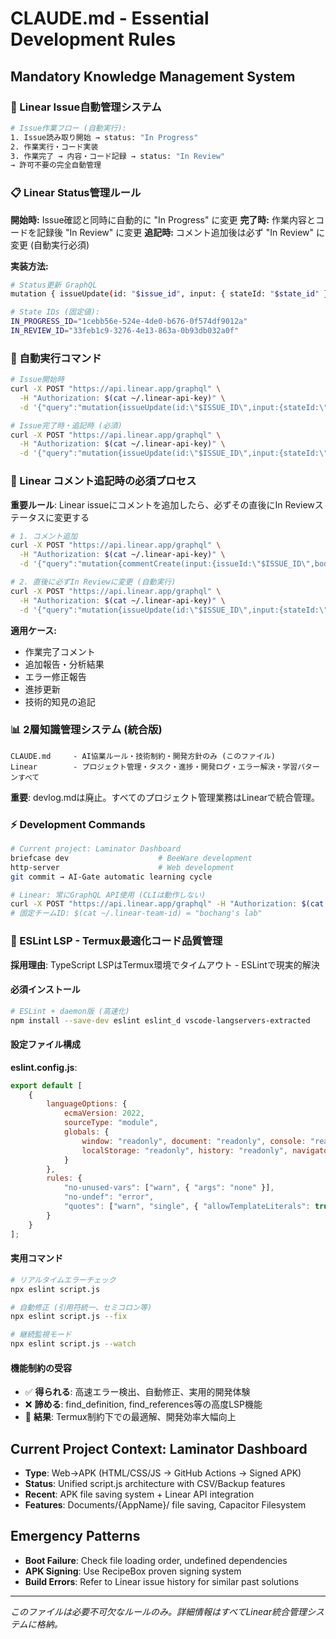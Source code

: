 # CLAUDE.md - Essential Development Rules

## Mandatory Knowledge Management System

### 🔄 Linear Issue自動管理システム
```bash
# Issue作業フロー (自動実行):
1. Issue読み取り開始 → status: "In Progress"
2. 作業実行・コード実装
3. 作業完了 → 内容・コード記録 → status: "In Review"
→ 許可不要の完全自動管理
```

### 📋 Linear Status管理ルール
**開始時:** Issue確認と同時に自動的に "In Progress" に変更
**完了時:** 作業内容とコードを記録後 "In Review" に変更
**追記時:** コメント追加後は必ず "In Review" に変更 (自動実行必須)

**実装方法:**
```bash
# Status更新 GraphQL
mutation { issueUpdate(id: "$issue_id", input: { stateId: "$state_id" }) }

# State IDs (固定値):
IN_PROGRESS_ID="1cebb56e-524e-4de0-b676-0f574df9012a"
IN_REVIEW_ID="33feb1c9-3276-4e13-863a-0b93db032a0f"
```

### 🤖 自動実行コマンド
```bash
# Issue開始時
curl -X POST "https://api.linear.app/graphql" \
  -H "Authorization: $(cat ~/.linear-api-key)" \
  -d '{"query":"mutation{issueUpdate(id:\"$ISSUE_ID\",input:{stateId:\"1cebb56e-524e-4de0-b676-0f574df9012a\"})}"}'

# Issue完了時・追記時 (必須)
curl -X POST "https://api.linear.app/graphql" \
  -H "Authorization: $(cat ~/.linear-api-key)" \
  -d '{"query":"mutation{issueUpdate(id:\"$ISSUE_ID\",input:{stateId:\"33feb1c9-3276-4e13-863a-0b93db032a0f\"})}"}'
```

### 🔄 Linear コメント追記時の必須プロセス
**重要ルール**: Linear issueにコメントを追加したら、必ずその直後にIn Reviewステータスに変更する
```bash
# 1. コメント追加
curl -X POST "https://api.linear.app/graphql" \
  -H "Authorization: $(cat ~/.linear-api-key)" \
  -d '{"query":"mutation{commentCreate(input:{issueId:\"$ISSUE_ID\",body:\"...\"}){comment{id}}}"}' 

# 2. 直後に必ずIn Reviewに変更 (自動実行)
curl -X POST "https://api.linear.app/graphql" \
  -H "Authorization: $(cat ~/.linear-api-key)" \
  -d '{"query":"mutation{issueUpdate(id:\"$ISSUE_ID\",input:{stateId:\"33feb1c9-3276-4e13-863a-0b93db032a0f\"}){issue{id state{name}}}}"}' 
```

**適用ケース:**
- 作業完了コメント
- 追加報告・分析結果
- エラー修正報告
- 進捗更新
- 技術的知見の追記

### 📊 2層知識管理システム (統合版)
```
CLAUDE.md     - AI協業ルール・技術制約・開発方針のみ (このファイル)
Linear        - プロジェクト管理・タスク・進捗・開発ログ・エラー解決・学習パターンすべて
```

**重要**: devlog.mdは廃止。すべてのプロジェクト管理業務はLinearで統合管理。

### ⚡ Development Commands
```bash
# Current project: Laminator Dashboard
briefcase dev                    # BeeWare development
http-server                      # Web development
git commit → AI-Gate automatic learning cycle

# Linear: 常にGraphQL API使用 (CLIは動作しない)
curl -X POST "https://api.linear.app/graphql" -H "Authorization: $(cat ~/.linear-api-key)"
# 固定チームID: $(cat ~/.linear-team-id) = "bochang's lab"
```

### 🔧 ESLint LSP - Termux最適化コード品質管理
**採用理由**: TypeScript LSPはTermux環境でタイムアウト - ESLintで現実的解決

#### 必須インストール
```bash
# ESLint + daemon版 (高速化)
npm install --save-dev eslint eslint_d vscode-langservers-extracted
```

#### 設定ファイル構成
**eslint.config.js**:
```javascript
export default [
    {
        languageOptions: {
            ecmaVersion: 2022,
            sourceType: "module",
            globals: {
                window: "readonly", document: "readonly", console: "readonly",
                localStorage: "readonly", history: "readonly", navigator: "readonly"
            }
        },
        rules: {
            "no-unused-vars": ["warn", { "args": "none" }],
            "no-undef": "error",
            "quotes": ["warn", "single", { "allowTemplateLiterals": true }]
        }
    }
];
```

#### 実用コマンド
```bash
# リアルタイムエラーチェック
npx eslint script.js

# 自動修正 (引用符統一、セミコロン等)
npx eslint script.js --fix

# 継続監視モード
npx eslint script.js --watch
```

#### 機能制約の受容
- ✅ **得られる**: 高速エラー検出、自動修正、実用的開発体験
- ❌ **諦める**: find_definition, find_references等の高度LSP機能
- 🎯 **結果**: Termux制約下での最適解、開発効率大幅向上

## Current Project Context: Laminator Dashboard
- **Type**: Web→APK (HTML/CSS/JS → GitHub Actions → Signed APK)
- **Status**: Unified script.js architecture with CSV/Backup features
- **Recent**: APK file saving system + Linear API integration
- **Features**: Documents/{AppName}/ file saving, Capacitor Filesystem

## Emergency Patterns
- **Boot Failure**: Check file loading order, undefined dependencies
- **APK Signing**: Use RecipeBox proven signing system 
- **Build Errors**: Refer to Linear issue history for similar past solutions

---
*このファイルは必要不可欠なルールのみ。詳細情報はすべてLinear統合管理システムに格納。*